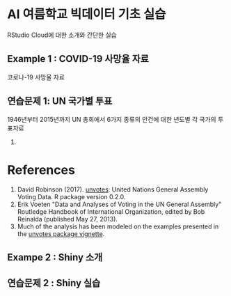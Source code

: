  
# AI 여름학교 빅데이터 기초 실습

RStudio Cloud에 대한 소개와 간단한 실습

## Example 1 : COVID-19 사망율 자료

코로나-19 사망율 자료

## 연습문제 1: UN 국가별 투표

1946년부터 2015년까지 UN 총회에서 6가지 종류의 안건에 대한 년도별 각 국가의 투표자료

1. 

# References

1.  David Robinson (2017). [unvotes](https://CRAN.R-project.org/package=unvotes): United Nations General Assembly Voting Data. R package version 0.2.0.
2.  Erik Voeten "Data and Analyses of Voting in the UN General Assembly" Routledge Handbook of International Organization, edited by Bob Reinalda (published May 27, 2013).
3.  Much of the analysis has been modeled on the examples presented in the [unvotes package vignette](https://cran.r-project.org/web/packages/unvotes/vignettes/unvotes.html).



## Exampe 2 : Shiny 소개

## 연습문제 2 : Shiny 실습
